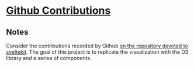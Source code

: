 # [Github Contributions](https://svelte.dev/repl/756596b4f3af4f02bf23e572159f159c?version=3.38.2)

## Notes

Consider the contributions recorded by Github [on the repository devoted to sveltekit](https://github.com/sveltejs/kit/graphs/contributors?from=2020-10-11&to=2021-05-11&type=c). The goal of this project is to replicate the visualization with the D3 library and a series of components.
